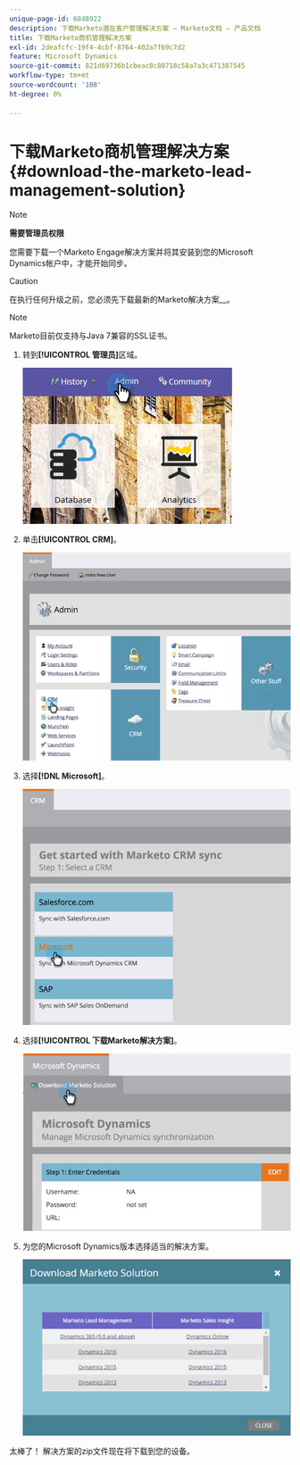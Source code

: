 ```yaml
---
unique-page-id: 6848922
description: 下载Marketo潜在客户管理解决方案 — Marketo文档 — 产品文档
title: 下载Marketo商机管理解决方案
exl-id: 2deafcfc-19f4-4cbf-8764-402a7f69c7d2
feature: Microsoft Dynamics
source-git-commit: 821d69736b1cbeac0c80718c58a7a3c471387545
workflow-type: tm+mt
source-wordcount: '108'
ht-degree: 0%

---
```


# 下载Marketo商机管理解决方案 {#download-the-marketo-lead-management-solution}

>[!NOTE]
>
>**需要管理员权限**

您需要下载一个Marketo Engage解决方案并将其安装到您的Microsoft Dynamics帐户中，才能开始同步。

>[!CAUTION]
>
>在执行任何升级之前，您必须先下载最新的Marketo解决方案&#x200B;__。

>[!NOTE]
>
>Marketo目前仅支持与Java 7兼容的SSL证书。

1. 转到&#x200B;**[!UICONTROL 管理员]**&#x200B;区域。

   ![](assets/download-the-marketo-lead-management-solution-1.png)

1. 单击&#x200B;**[!UICONTROL CRM]**。

   ![](assets/download-the-marketo-lead-management-solution-2.png)

1. 选择&#x200B;**[!DNL Microsoft]**。

   ![](assets/download-the-marketo-lead-management-solution-3.png)

1. 选择&#x200B;**[!UICONTROL 下载Marketo解决方案]**。

   ![](assets/download-the-marketo-lead-management-solution-4.png)

1. 为您的Microsoft Dynamics版本选择适当的解决方案。

   ![](assets/download-the-marketo-lead-management-solution-5.png)

太棒了！ 解决方案的zip文件现在将下载到您的设备。
